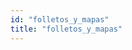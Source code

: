 ```yaml
---
id: "folletos_y_mapas"
title: "folletos_y_mapas"
---
```

<app-tab-bar></app-tab-bar>
<app-paginator-browser ng-controller="resourcePaginatorCtrl">
    <div class="small-12 columns" ng-class="{'end': $last}" ng-repeat="card in elements()">
        <app-card-simple item="card" prefix="node.href"></app-card-simple>
    </div>
</app-paginator-browser>
